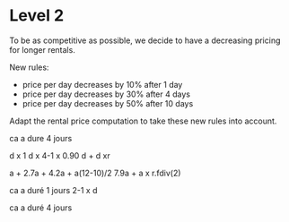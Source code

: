 # Level 2

To be as competitive as possible, we decide to have a decreasing pricing for longer rentals.

New rules:

- price per day decreases by 10% after 1 day
- price per day decreases by 30% after 4 days
- price per day decreases by 50% after 10 days

Adapt the rental price computation to take these new rules into account.


ca a dure 4 jours

d x 1
d x 4-1 x 0.90
d + d xr

a + 2.7a + 4.2a + a(12-10)/2
7.9a + a x r.fdiv(2)

ca a duré 1 jours
2-1 x d

ca a duré 4 jours
